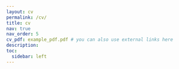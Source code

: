 ```yaml
---
layout: cv
permalink: /cv/
title: cv
nav: true
nav_order: 5
cv_pdf: example_pdf.pdf # you can also use external links here
description:  
toc:
  sidebar: left
---
```

